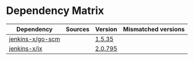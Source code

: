 # Dependency Matrix

Dependency | Sources | Version | Mismatched versions
---------- | ------- | ------- | -------------------
[jenkins-x/go-scm](https://github.com/jenkins-x/go-scm.git) |  | [1.5.35]() | 
[jenkins-x/jx](https://github.com/jenkins-x/jx.git) |  | [2.0.795](https://github.com/jenkins-x/jx/releases/tag/v2.0.795) | 
